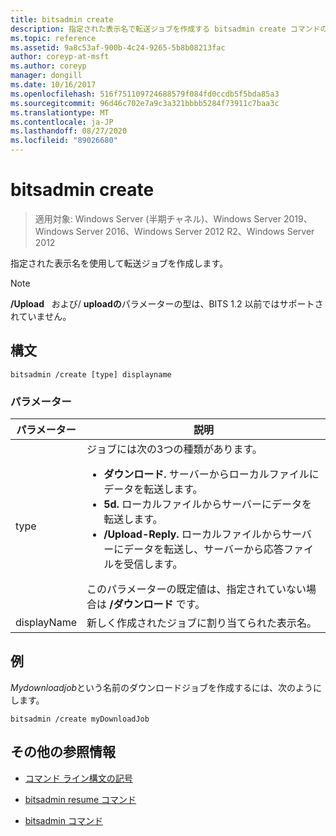 ```yaml
---
title: bitsadmin create
description: 指定された表示名で転送ジョブを作成する bitsadmin create コマンドの参照記事です。
ms.topic: reference
ms.assetid: 9a8c53af-900b-4c24-9265-5b8b08213fac
author: coreyp-at-msft
ms.author: coreyp
manager: dongill
ms.date: 10/16/2017
ms.openlocfilehash: 516f751109724688579f084fd0ccdb5f5bda85a3
ms.sourcegitcommit: 96d46c702e7a9c3a321bbbb5284f73911c7baa3c
ms.translationtype: MT
ms.contentlocale: ja-JP
ms.lasthandoff: 08/27/2020
ms.locfileid: "89026680"
---
```

# <a name="bitsadmin-create"></a>bitsadmin create

> 適用対象: Windows Server (半期チャネル)、Windows Server 2019、Windows Server 2016、Windows Server 2012 R2、Windows Server 2012

指定された表示名を使用して転送ジョブを作成します。

> [!NOTE]
> **/Upload**   および/ **uploadの**パラメーターの型は、BITS 1.2 以前ではサポートされていません。

## <a name="syntax"></a>構文

```
bitsadmin /create [type] displayname
```

### <a name="parameters"></a>パラメーター

| パラメーター | 説明 |
| ------- | -------- |
| type | ジョブには次の3つの種類があります。<ul><li>**ダウンロード.** サーバーからローカルファイルにデータを転送します。</li><li>**5d.** ローカルファイルからサーバーにデータを転送します。</li><li>**/Upload-Reply.** ローカルファイルからサーバーにデータを転送し、サーバーから応答ファイルを受信します。</li></ul>このパラメーターの既定値は、指定されていない場合は **/ダウンロード** です。 |
| displayName | 新しく作成されたジョブに割り当てられた表示名。 |

## <a name="examples"></a>例

*Mydownloadjob*という名前のダウンロードジョブを作成するには、次のようにします。

```
bitsadmin /create myDownloadJob
```

## <a name="additional-references"></a>その他の参照情報

- [コマンド ライン構文の記号](command-line-syntax-key.md)

- [bitsadmin resume コマンド](bitsadmin-resume.md)

- [bitsadmin コマンド](bitsadmin.md)
